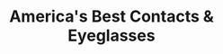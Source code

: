 ---
title: "America's Best Contacts & Eyeglasses"
url: /covington/americas-best-contacts-and-eyeglasses/
shop: optician
---